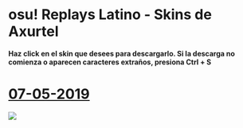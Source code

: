 # osu! Replays Latino - Skins de Axurtel
**Haz click en el skin que desees para descargarlo. Si la descarga no comienza o aparecen caracteres extraños, presiona Ctrl + S**
# [07-05-2019](https://github.com/FlyingCat-X/osu-Replays-Latino-Skins/raw/master/Axurtel/Axurtel%2007-05-19.osk)
![](https://github.com/FlyingCat-X/osu-Replays-Latino-Skins/raw/master/Axurtel/Vistas%20previas/Axurtel%2007-05-19.jpg)
